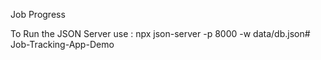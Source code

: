Job Progress 

To Run the JSON Server use : npx json-server -p 8000 -w data/db.json# Job-Tracking-App-Demo

